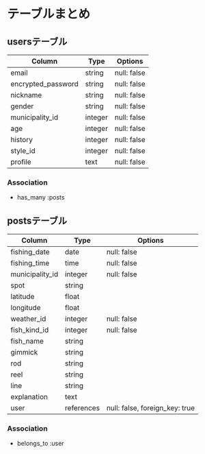 # テーブルまとめ

## usersテーブル

| Column             | Type    | Options     |
| ------------------ | ------- | ----------- |
| email              | string  | null: false |
| encrypted_password | string  | null: false |
| nickname           | string  | null: false |
| gender             | string  | null: false |
| municipality_id    | integer | null: false |
| age                | integer | null: false |
| history            | integer | null: false |
| style_id           | integer | null: false |
| profile            | text    | null: false |

### Association

- has_many :posts

## postsテーブル

| Column           | Type       | Options                        |
| ---------------- | ---------- | ------------------------------ |
| fishing_date     | date       | null: false                    |
| fishing_time     | time       | null: false                    |
| municipality_id  | integer    | null: false                    |
| spot             | string     |                                |
| latitude         | float      |                                |
| longitude        | float      |                                |
| weather_id       | integer    | null: false                    |
| fish_kind_id     | integer    | null: false                    |
| fish_name        | string     |                                |
| gimmick          | string     |                                |
| rod              | string     |                                |
| reel             | string     |                                |
| line             | string     |                                |
| explanation      | text       |                                |
| user             | references | null: false, foreign_key: true |

### Association

- belongs_to :user
